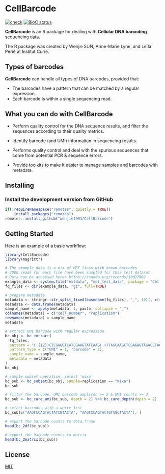 # CellBarcode

[![check](https://github.com/wenjie1991/CellBarcode/actions/workflows/r.yml/badge.svg)](https://github.com/wenjie1991/CellBarcode/actions)
[![BioC status](http://www.bioconductor.org/shields/build/release/bioc/CellBarcode.svg)](https://bioconductor.org/checkResults/release/bioc-LATEST/CellBarcode)

**CellBarcode** is an R package for dealing with **Cellular DNA barcoding** sequencing data.

The R package was created by Wenjie SUN, Anne-Marie Lyne, and Leïla Perié at Institut Curie.

## Types of barcodes

**CellBarcode** can handle all types of DNA barcodes, provided that:

- The barcodes have a pattern that can be matched by a regular expression.
- Each barcode is within a single sequencing read.

## What you can do with **CellBarcode**

- Perform quality control for the DNA sequence results, and filter the sequences according
  to their quality metrics.

- Identify barcode (and UMI) information in sequencing results.

- Performs quality control and deal with the spurious sequences that come from potential PCR & sequence errors.

- Provide toolkits to make it easier to manage samples and barcodes with metadata.

## Installing

### Install the development version from GitHub

```r
if(!requireNamespace("remotes", quietly = TRUE))
    install.packages("remotes")
remotes::install_github("wenjie1991/CellBarcode")
```

## Getting Started

Here is an example of a basic workflow:

```r
library(CellBarcode)
library(magrittr)

# The example data is a mix of MEF lines with known barcodes
# 2000 reads for each file have been sampled for this test dataset
# Data can be accessed here: https://zenodo.org/records/10027002
example_data <- system.file("extdata", "mef_test_data", package = "CellBarcode")
fq_files <- dir(example_data, "gz", full=TRUE)

# prepare metadata
metadata <- stringr::str_split_fixed(basename(fq_files), "_", 10)[, c(4, 6)]
metadata <- data.frame(metadata)
sample_name <- apply(metadata, 1, paste, collapse = "_")
colnames(metadata) = c("cell_number", "replication")
rownames(metadata) = sample_name
metadata

# extract UMI barcode with regular expression
bc_obj <- bc_extract(
  fq_files,
  pattern = "(.{12})CTCGAGGTCATCGAAGTATCAAG(.+)TAGCAAGCTCGAGAGTAGACCTACT", 
  pattern_type = c("UMI" = 1, "barcode" = 2),
  sample_name = sample_name,
  metadata = metadata
)
bc_obj

# sample subset operation, select 'mixa'
bc_sub <- bc_subset(bc_obj, sample=replication == "mixa")
bc_sub 

# filter the barcode, UMI barcode amplicon >= 2 & UMI counts >= 2
bc_sub <- bc_cure_umi(bc_sub, depth = 2) %>% bc_cure_depth(depth = 2)

# select barcodes with a white list
bc_sub[c("AAGTCCAGTACTATCGTACTA", "AAGTCCAGTACTGTAGCTACTA"), ]

# export the barcode counts to data.frame
head(bc_2df(bc_sub))

# export the barcode counts to matrix
head(bc_2matrix(bc_sub))
```

## License

[MIT](https://choosealicense.com/licenses/mit/)
